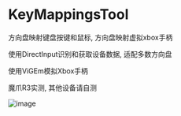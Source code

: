 # KeyMappingsTool
方向盘映射键盘按键和鼠标, 方向盘映射虚拟xbox手柄


使用DirectInput识别和获取设备数据, 适配多数方向盘


使用ViGEm模拟Xbox手柄


魔爪R3实测, 其他设备请自测


![image](https://github.com/user-attachments/assets/393755e2-c5c6-438f-8ee4-49ab3e43827e)


